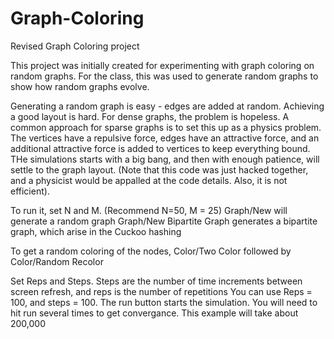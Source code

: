 # Graph-Coloring
Revised Graph Coloring project

This project was initially created for experimenting with graph coloring on random graphs.  For the class, this was used
to generate random graphs to show how random graphs evolve.

Generating a random graph is easy - edges are added at random.  Achieving a good layout is hard.   For dense graphs, the problem
is hopeless.   A common approach for sparse graphs is to set this up as a physics problem.  The vertices have a repulsive force,  edges have an
attractive force,  and an additional attractive force is added to vertices to keep everything bound.  THe simulations starts with a big bang, and then with
enough patience,  will settle to the graph layout.  (Note that this code was just hacked together,  and a physicist would be appalled at the code details.  Also,
it is not efficient).

To run it,  set N and M.  (Recommend N=50, M = 25)
Graph/New will generate a random graph
Graph/New Bipartite Graph generates a bipartite graph,  which arise in the Cuckoo hashing

To get a random coloring of the nodes, 
Color/Two Color followed by Color/Random Recolor 

Set Reps and Steps.  Steps are the number of time increments between screen refresh,  and reps is the number of repetitions
You can use Reps = 100, and steps = 100.  The run button starts the simulation.  You will need to hit run several times to get convergance.
This example will take about 200,000 
